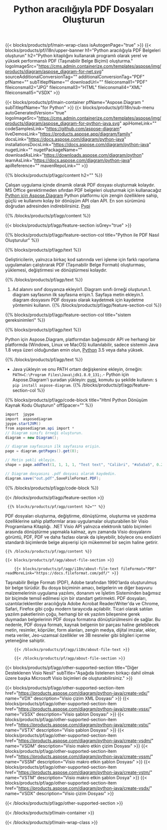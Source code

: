 ﻿---
title: Python aracılığıyla PDF Dosyaları Oluşturun 
url: /tr/python-java/create-pdf/ 
description: Python PDF belgeleri oluşturmak için örnek kod. Bu kodu, herhangi bir Python tabanlı uygulamada PDF dosyaları oluşturmak için kullanın.
---
{{< blocks/products/pf/main-wrap-class isAutogenPage="true" >}}
{{< blocks/products/pf/i18n/upper-banner h1="Python aracılığıyla PDF Belgeleri oluşturun" h2="Python kitaplığını kullanarak programlı olarak yerel ve yüksek performanslı PDF (Taşınabilir Belge Biçimi) oluşturma." logoImageSrc="https://cms.admin.containerize.com/templates/aspose/img/products/diagram/aspose_diagram-for-net.svg" sourceAdditionalConversionTag="" additionalConversionTag="PDF" pfName="" subTitlepfName="" downloadUrl="" fileiconsmall1="PDF" fileiconsmall2="JPG" fileiconsmall3="HTML" fileiconsmall4="XML" fileiconsmall5="VSDX" >}}

{{< blocks/products/pf/main-container pfName="Aspose.Diagram " subTitlepfName="for Python" >}}
{{< blocks/products/pf/i18n/sub-menu autoGeneratedVersion="true" logoImageSrc="https://cms.admin.containerize.com/templates/aspose/img/products/diagram/aspose_diagram-for-python-java.svg" apiHomeLink="" codeSamplesLink="https://github.com/aspose-diagram" liveDemosLink="https://products.aspose.app/diagram/family" docsLink="https://docs.aspose.com/diagram/python-java" installationsDocsLink="https://docs.aspose.com/diagram/python-java" nugetLink="" nugetPackageName="" downloadAsLink="https://downloads.aspose.com/diagram/python" learnAsLink="https://docs.aspose.com/diagram/python-java" apiReference="" mavenRepoLink="" >}}

{{% blocks/products/pf/agp/content h2="" %}}

 Çalışan uygulama içinde dinamik olarak PDF dosyası oluşturmak kolaydır. MS Office gerektirmeden sıfırdan PDF belgeleri oluşturmak için kullanacağız
[Python için Aspose.Diagram](https://products.aspose.com/diagram/python-java/) 
 Python platformu için zengin özelliklere sahip, güçlü ve kullanımı kolay bir dönüşüm API olan API. En son sürümünü doğrudan adresinden indirebilirsiniz.
 [Pypi](https://pypi.org/project/aspose-diagram/) 

{{% /blocks/products/pf/agp/content %}}

{{< blocks/products/pf/agp/feature-section isGrey="true" >}}

{{% blocks/products/pf/agp/feature-section-col title="Python ile PDF Nasıl Oluşturulur" %}}

{{% blocks/products/pf/agp/text %}}

 Geliştiricilerin, yalnızca birkaç kod satırında veri işleme için farklı raporlama uygulamaları çalıştırarak PDF (Taşınabilir Belge Formatı) oluşturması, yüklemesi, değiştirmesi ve dönüştürmesi kolaydır.

{{% /blocks/products/pf/agp/text %}}

1. Ad alanını sınıf dosyanıza ekleyin1. Diagram sınıfı örneği oluşturun.1. diagram sayfasının ilk sayfasına erişin.1. Sayfaya metin ekleyin.1. diagram dosyasını PDF dosyası olarak kaydetmek için kaydetme yöntemini kullanın.
{{% /blocks/products/pf/agp/feature-section-col %}}

{{% blocks/products/pf/agp/feature-section-col title="sistem gereksinimleri" %}}

{{% blocks/products/pf/agp/text %}}

 Python için Aspose.Diagram, platformdan bağımsızdır API ve herhangi bir platformda (Windows, Linux ve MacOS) kullanılabilir, sadece sistemin Java 1.8 veya üzeri olduğundan emin olun, [Python](https://www.python.org/downloads/) 3.5 veya daha yüksek. 
 
{{% /blocks/products/pf/agp/text %}}

- Java yükleyin ve onu PATH ortam değişkenine ekleyin, örneğin: <code>PATH=C:\Program Files\Java\jdk1.8.0_131;</code>.- Python için Aspose.Diagram'i şuradan yükleyin: <a href="https://pypi.org/project/aspose-diagram/">pypi</a>, komutu şu şekilde kullanın: <code>$ pip install aspose-diagram</code>.
{{% /blocks/products/pf/agp/feature-section-col %}}

{{% blocks/products/pf/agp/code-block title="Html Python Dönüşüm Kaynak Kodu Oluşturun" offSpacer="" %}}

```cs
import  jpype     
import  asposediagram     
jpype.startJVM() 
from asposediagram.api import *
// Diagram sınıfı örneği oluşturun.
diagram = new Diagram();

// diagram sayfasının ilk sayfasına erişin.
page = diagram.getPages().get(0);

// Metin şekli ekleyin.
shape = page.addText(1, 1, 1, 1, "Test text", "Calibri", "#a5a5a5", 0.25);

// Diagram dosyasını .pdf dosyası olarak kaydedin.
diagram.save("out.pdf",SaveFileFormat.PDF);


```

{{% /blocks/products/pf/agp/code-block %}}

{{< /blocks/products/pf/agp/feature-section >}}

<!-- aboutfile Starts -->

     
     {{% blocks/products/pf/agp/content h2="" %}}

 PDF dosyaları oluşturma, değiştirme, dönüştürme, oluşturma ve yazdırma özelliklerine sahip platformlar arası uygulamalar oluşturabilen bir Visio Programlama Kitaplığı. .NET Visio API yalnızca elektronik tablo biçimleri arasında dönüştürme yapmakla kalmaz, aynı zamanda Visio dosyalarını görüntü, PDF, PDF ve daha fazlası olarak da işleyebilir, böylece onu endüstri standardı biçimlerde belge alışverişi için mükemmel bir seçim haline getirir.

    {{% /blocks/products/pf/agp/content %}}

    {{< blocks/products/pf/agp/about-file-section >}}

        {{< blocks/products/pf/agp/i18n/about-file-text fileFormat="PDF" readMoreLink="https://docs.fileformat.com/pdf/" >}}
Taşınabilir Belge Formatı (PDF), Adobe tarafından 1990'larda oluşturulmuş bir belge türüdür. Bu dosya biçiminin amacı, belgelerin ve diğer başvuru malzemelerinin uygulama yazılımı, donanım ve İşletim Sisteminden bağımsız bir biçimde temsil edilmesi için bir standart getirmekti. PDF dosyaları, uzantılar/eklentiler aracılığıyla Adobe Acrobat Reader/Writer'da ve Chrome, Safari, Firefox gibi çoğu modern tarayıcıda açılabilir. Ticari olarak satılan yazılım paketlerinin çoğu, herhangi bir ek yazılım bileşenine gerek duymadan belgelerinin PDF dosya formatına dönüştürülmesini de sağlar. Bu nedenle, PDF dosya formatı, kaynak belgenin bir parçası haline gelebilecek metin, resimler, köprüler, form alanları, zengin medya, dijital imzalar, ekler, meta veriler, Jeo-uzamsal özellikler ve 3B nesneler gibi bilgileri içerme yeteneğine sahiptir.

        {{< /blocks/products/pf/agp/i18n/about-file-text >}}

        {{< /blocks/products/pf/agp/about-file-section >}}

          

<!-- aboutfile Ends -->

{{< blocks/products/pf/agp/other-supported-section title="Diğer Desteklenen Visio Nesil" subTitle="Aşağıda listelenen birkaçı dahil olmak üzere başka Microsoft Visio biçimleri de oluşturabilirsiniz." >}}

{{< blocks/products/pf/agp/other-supported-section-item href="https://products.aspose.com/diagram/python-java/create-vdx/" name="VDX" description="Visio çizim XML Dosyası" >}} 
{{< blocks/products/pf/agp/other-supported-section-item href="https://products.aspose.com/diagram/python-java/create-vssx/" name="VSSX" description="Visio şablon Dosyası" >}}
{{< blocks/products/pf/agp/other-supported-section-item href="https://products.aspose.com/diagram/python-java/create-vstx/" name="VSTX" description="Visio şablon Dosyası" >}}
{{< blocks/products/pf/agp/other-supported-section-item href="https://products.aspose.com/diagram/python-java/create-vsdm/" name="VSDM" description="Visio makro etkin çizim Dosyası" >}}
{{< blocks/products/pf/agp/other-supported-section-item href="https://products.aspose.com/diagram/python-java/create-vssm/" name="VSSM" description="Visio makro etkin şablon Dosyası" >}}
{{< blocks/products/pf/agp/other-supported-section-item href="https://products.aspose.com/diagram/python-java/create-vstm/" name="VSTM" description="Visio makro etkin şablon Dosya" >}}
{{< blocks/products/pf/agp/other-supported-section-item href="https://products.aspose.com/diagram/python-java/create-vsdx/" name="VSDX" description="Visio çizim Dosyası" >}}

{{< /blocks/products/pf/agp/other-supported-section >}}

{{< /blocks/products/pf/main-container >}}
    
{{< /blocks/products/pf/main-wrap-class >}}
